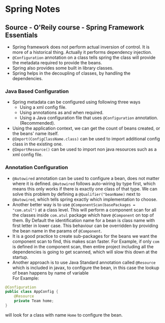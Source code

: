 # Spring Notes
## Source - O'Reily course - Spring Framework Essentials
+ Spring framework does not perform actual inversion of control. It is more of a historical thing. Actually it performs dependency injection.
+ `@Configuration` annotation on a class tells spring the class will provide the metadata required to provide the beans.
+ Spring also provides some built in library classes.
+ Spring helps in the decoupling of classes, by handling the dependencies.
### Java Based Configuration
+ Spring metadata can be configured using following three ways
    + Using a xml config file.
    + Using annotations as and when required.
    + Using a Java configuration file that uses `@Configuration` annotation. (Recommended).
+ Using the application context, we can get the count of beans created, or the beans' name itself.
+ `@Import(ConfigClassName.class)` can be used to import additional config class in the existing one.
+ `@ImportResource()` can be used to import non java resources such as a xml config file.

### Annotation Configuration
+ `@Autowired` annotation can be used to configure a bean, does not matter where it is defined.
`@Autowired` follows auto-wiring by type first, which means this only works if there is exactly one class of that type.
We can solve this problem by defining a `@Qualifier("beanName)` next to `@Autowired`, which tells spring exactly which implementation to choose.
+ Another better way is to use `@ComponentScan(basePackages = "com.atul")` at a class level. 
This will perform a component scan for all the classes inside `com.atul` package which have `@Component` on top of them. 
By Default the identification name for a bean is class name with first letter in lower case. 
This behaviour can be overridden by providing the bean name in the params of `@Component`.
+ It is a good practice to create sub-packages for the beans we want the component scan to find,
this makes scan faster.  For Example, if only `com` is defined in the component scan, then entire project including all the dependencies is going to get scanned,
which will slow this down at the startup.
+ Another approach is to use Java Standard annotation called `@Resource` which is included in javax,
to configure the bean, in this case the lookup of bean happens by name of variable  
For Example:  
```java
@Configuration
public class AppConfig {
    @Resource
    private Team home;
}
``` 
will look for a class with name `Home` to configure the bean.

